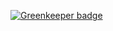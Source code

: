 
[![Greenkeeper badge](https://badges.greenkeeper.io/vitormalencar/DevfestNordeste-app.svg)](https://greenkeeper.io/)
